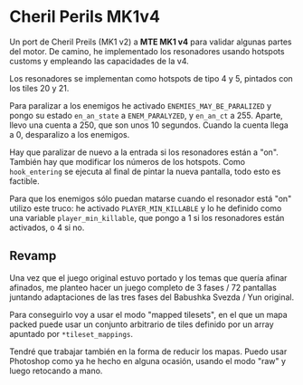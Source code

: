 # Cheril Perils MK1v4

Un port de Cheril Preils (MK1 v2) a **MTE MK1 v4** para validar algunas partes del motor. De camino, he implementado los resonadores usando hotspots customs y empleando las capacidades de la v4.

Los resonadores se implementan como hotspots de tipo 4 y 5, pintados con los tiles 20 y 21.

Para paralizar a los enemigos he activado `ENEMIES_MAY_BE_PARALIZED` y pongo su estado `en_an_state` a `ENEM_PARALYZED`, y `en_an_ct` a 255. Aparte, llevo una cuenta a 250, que son unos 10 segundos. Cuando la cuenta llega a 0, desparalizo a los enemigos.

Hay que paralizar de nuevo a la entrada si los resonadores están a "on". También hay que modificar los números de los hotspots. Como `hook_entering` se ejecuta al final de pintar la nueva pantalla, todo esto es factible.

Para que los enemigos sólo puedan matarse cuando el resonador está "on" utilizo este truco: he activado `PLAYER_MIN_KILLABLE` y lo he definido como una variable `player_min_killable`, que pongo a 1 si los resonadores están activados, o 4 si no.

## Revamp

Una vez que el juego original estuvo portado y los temas que quería afinar afinados, me planteo hacer un juego completo de 3 fases / 72 pantallas juntando adaptaciones de las tres fases del Babushka Svezda / Yun original.

Para conseguirlo voy a usar el modo "mapped tilesets", en el que un mapa packed puede usar un conjunto arbitrario de tiles definido por un array apuntado por `*tileset_mappings`.

Tendré que trabajar también en la forma de reducir los mapas. Puedo usar Photoshop como ya he hecho en alguna ocasión, usando el modo "raw" y luego retocando a mano.

